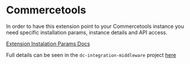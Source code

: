 # Commercetools

In order to have this extension point to your Commercetools instance you need specific installation params, instance details and API access. 

[Extension Instalation Params Docs](https://amplience.com/developers/docs/integrations/extensions/register-use/#installation-parameters)

Full details can be seen in the `dc-integration-middleware` project [here](https://github.com/amplience/dc-integration-middleware/blob/main/docs/vendor/commerce/commercetools.md)